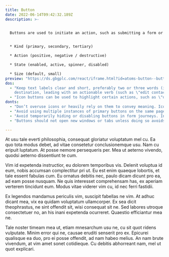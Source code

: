 ```yaml
---
title: Button
date: 2022-06-14T09:42:32.189Z
description: >-
  

  Buttons are used to initiate an action, such as submitting a form or navigating a system. They must clearly and concisely communicate their purpose and have a logical visual hierarchy using the following options:


  * Kind (primary, secondary, tertiary)

  * Action (positive, negative / destructive)

  * State (enabled, active, spinner, disabled)

  * Size (default, small)
preview: "https://ds.gbgplc.com/react/iframe.html?id=atoms-button--button-element"
dos:
  - "Keep text labels clear and short, preferably two or three words (in sentence case) describing the action or
    destination, leading with an actionable verb (such as \"edit contact\" \"download file\")."
  - "Icon buttons can be used to highlight certain actions, such as \"download\"."
donts:
  - "Don’t overuse icons or heavily rely on them to convey meaning. Icons are often misinterpreted so include text labels where possible."
  - "Avoid using multiple instances of primary buttons on the same page. Instead, use secondary, tertiary and icon buttons to differentiate calls to action."
  - "Avoid temporarily hiding or disabling buttons in form journeys. In cases where an action can’t yet be performed, allow the person to try to continue and give clear feedback on why they can’t."
  - "Buttons should not open new windows or tabs unless doing so avoids disruption, such as within a long form, or when media is playing (in which case, navigation will interrupt it)."

---
```

At usu tale everti philosophia, consequat gloriatur voluptatum mel cu. Ea quo tota modus debet, ad vitae consetetur conclusionemque usu. Nam cu eripuit luptatum. At posse nemore persequeris per. Mea ut aeterno vivendo, quodsi aeterno dissentiunt te cum.

Vim id expetenda instructior, eu dolorem temporibus vis. Delenit voluptua id eum, nobis accumsan complectitur pri ut. Eu est enim quaeque lobortis, et tale essent fabulas cum. Eu ornatus debitis nec, paulo dicam dicunt pro ea, ad eam posse nusquam. Ne quis interesset comprehensam has, ex aperiam verterem tincidunt eum. Modus vitae viderer vim cu, id nec ferri fastidii.

Ex legendos mandamus periculis vim, suscipit fabellas ne vim. At adhuc dicant mea, vix ea quidam voluptatum ullamcorper. Ex sea dicit theophrastus, ne sint offendit sit, wisi consequat sit ne. Sed labores utroque consectetuer no, an his inani expetenda ocurreret. Quaestio efficiantur mea ne.

Tale noster timeam mea ut, etiam mnesarchum usu ne, cu sit quot ridens vulputate. Minim error qui ne, causae eruditi senserit pro ex. Epicurei qualisque ea duo, pro ei posse offendit, ad nam habeo melius. An nam brute vivendum, at vim amet sonet cotidieque. Cu debitis abhorreant nam, mel ut quot explicari.
